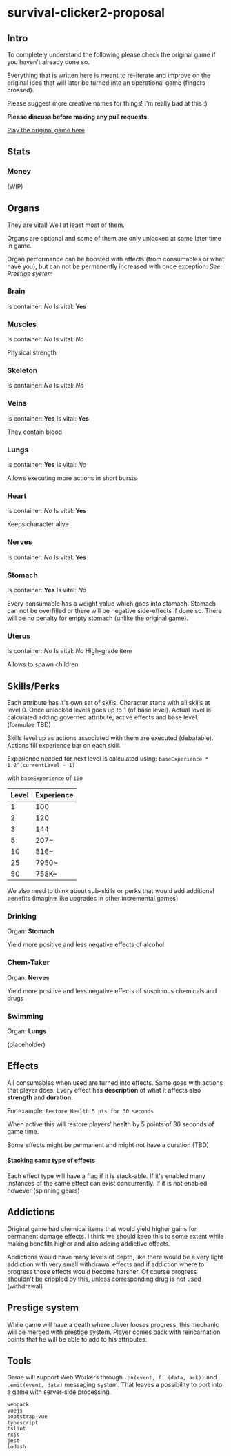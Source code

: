 # survival-clicker2-proposal

## Intro

To completely understand the following please check the original game if you haven't already done so.

Everything that is written here is meant to re-iterate and improve on the original idea that will later be turned into an operational game (fingers crossed).

Please suggest more creative names for things! I'm really bad at this :)

**Please discuss before making any pull requests.**

[Play the original game here](http://survival.clicker.7777.lt)

## Stats

### Money
(WIP)

## Organs

They are vital! Well at least most of them.

Organs are optional and some of them are only unlocked at some later time in game.

Organ performance can be boosted with effects (from consumables or what have you), but can not be permanently increased with once exception: *See: Prestige system*

### Brain
Is container: *No*
Is vital: **Yes**

### Muscles
Is container: *No*
Is vital: *No*

Physical strength

### Skeleton
Is container: *No*
Is vital: *No*

### Veins
Is container: **Yes**
Is vital: **Yes**

They contain blood

### Lungs
Is container: **Yes**
Is vital: *No*

Allows executing more actions in short bursts

### Heart
Is container: *No*
Is vital: **Yes**

Keeps character alive

### Nerves
Is container: *No*
Is vital: **Yes**

### Stomach
Is container: **Yes**
Is vital: *No*

Every consumable has a weight value which goes into stomach. Stomach can not be overfilled or there will be negative side-effects if done so. There will be no penalty for empty stomach (unlike the original game).

### Uterus
Is container: *No*
Is vital: *No*
High-grade item

Allows to spawn children

## Skills/Perks
Each attribute has it's own set of skills. Character starts with all skills at level 0. Once unlocked levels goes up to 1 (of base level).
Actual level is calculated adding governed attribute, active effects and base level. (formulae TBD)

Skills level up as actions associated with them are executed (debatable).
Actions fill experience bar on each skill.

Experience needed for next level is calculated using: 
`baseExperience * 1.2^(currentLevel - 1)`

with `baseExperience` of `100`

Level|Experience
---|---
1|100
2|120
3|144
5|207~
10|516~
25|7950~
50|758K~

We also need to think about sub-skills or perks that would add additional benefits (imagine like upgrades in other incremental games)

### Drinking
Organ: **Stomach**

Yield more positive and less negative effects of alcohol

### Chem-Taker
Organ: **Nerves**

Yield more positive and less negative effects of suspicious chemicals and drugs

### Swimming
Organ: **Lungs**

(placeholder)

## Effects
All consumables when used are turned into effects. Same goes with actions that player does. Every effect has **description** of what it affects also **strength** and **duration**.

For example: `Restore Health 5 pts for 30 seconds`

When active this will restore players' health by 5 points of 30 seconds of game time.

Some effects might be permanent and might not have a duration (TBD)

#### Stacking same type of effects
Each effect type will have a flag if it is stack-able. If it's enabled many instances of the same effect can exist concurrently. If it is not enabled however (spinning gears)

## Addictions
Original game had chemical items that would yield higher gains for permanent damage effects. I think we should keep this to some extent while making benefits higher and also adding addictive effects.

Addictions would have many levels of depth, like there would be a very light addiction with very small withdrawal effects and if addiction where to progress those effects would become harsher. Of course progress shouldn't be crippled by this, unless corresponding drug is not used (withdrawal)

## Prestige system

While game will have a death where player looses progress, this mechanic will be merged with prestige system. Player comes back with reincarnation points that he will be able to add to his attributes.

## Tools

Game will support Web Workers through `.on(event, f: (data, ack))` and `.emit(event, data)` messaging system. That leaves a possibility to port into a game with server-side processing.

```
webpack
vuejs
bootstrap-vue
typescript
tslint
rxjs
jest
lodash
```
